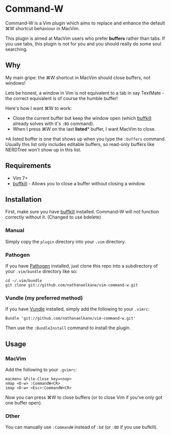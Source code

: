 # Command-W
Command-W is a Vim plugin which aims to replace and enhance the default ⌘W shortcut behaviour in MacVim.

This plugin is aimed at MacVim users who prefer **buffers** rather than tabs. If you use tabs, this plugin is not for you and you should really do some soul searching.

## Why
My main gripe: the ⌘W shortcut in MacVim should close buffers, not windows!

Lets be honest, a window in Vim is not equivalent to a tab in say TextMate - the correct equivalent is of course the humble buffer!

Here's how I want ⌘W to work:

- Close the current buffer but keep the window open (which [buffkill](http://www.vim.org/scripts/script.php?script_id=1147) already solves with it's `:BD` command).
- When I press ⌘W on the last **listed**\* buffer, I want MacVim to close.

\*A listed buffer is one that shows up when you type the `:buffers` command. Usually this list only includes editable buffers, so read-only buffers like NERDTree won't show up in this list.

## Requirements
* Vim 7+
* [buffkill](http://www.vim.org/scripts/script.php?script_id=1147) - Allows you to close a buffer without closing a window.

## Installation

First, make sure you have [buffkill](http://www.vim.org/scripts/script.php?script_id=1147) installed. Command-W will not function correctly without it. (Changed to use bdelete)

### Manual
Simply copy the `plugin` directory into your `.vim` directory.

### Pathogen
If you have [Pathogen](http://www.vim.org/scripts/script.php?script_id=2332) installed, just clone this repo into a subdirectory of your `.vim/bundle` directory like so:

    cd ~/.vim/bundle
    git clone git://github.com/nathanaelkane/vim-command-w.git

### Vundle (my preferred method)
If you have [Vundle](https://github.com/gmarik/vundle) installed, simply add the following to your `.vimrc`:

    Bundle 'git://github.com/nathanaelkane/vim-command-w.git'

Then use the `:BundleInstall` command to install the plugin.

## Usage

### MacVim
Add the following to your `.gvimrc`:

    macmenu &File.Close key=<nop>
    nmap <D-w> :CommandW<CR>
    imap <D-w> <Esc>:CommandW<CR>

Now you can press ⌘W to close buffers (or to close Vim if you've only got one buffer open).

### Other
You can manually use `:CommandW` instead of `:bd` (or `:BD` if you use bufkill).
